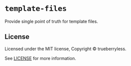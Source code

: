 # `template-files`

Provide single point of truth for template files.

## License

Licensed under the MIT license, Copyright © trueberryless.

See [LICENSE](/LICENSE) for more information.
